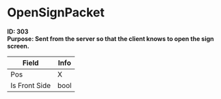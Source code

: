 # OpenSignPacket

**ID: 303**  
**Purpose: Sent from the server so that the client knows to open the sign screen.**  

<table><thead><tr><th>Field</th><th>Info</th></tr></thead><tbody>
<tr><td>Pos</td><td>X</td></tr>
<tr><td>Is Front Side</td><td>bool</td></tr>
</tbody></table>